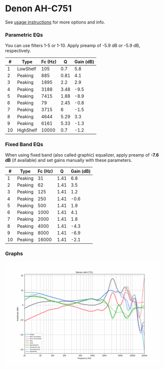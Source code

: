 # Denon AH-C751
See [usage instructions](https://github.com/jaakkopasanen/AutoEq#usage) for more options and info.

### Parametric EQs
You can use filters 1-5 or 1-10. Apply preamp of -5.9 dB or -5.9 dB, respectively.

|   # | Type      |   Fc (Hz) |    Q |   Gain (dB) |
|-----|-----------|-----------|------|-------------|
|   1 | LowShelf  |       105 | 0.7  |         5.8 |
|   2 | Peaking   |       885 | 0.81 |         4.1 |
|   3 | Peaking   |      1895 | 2.2  |         2.9 |
|   4 | Peaking   |      3188 | 3.48 |        -9.5 |
|   5 | Peaking   |      7415 | 1.88 |        -8.9 |
|   6 | Peaking   |        79 | 2.45 |        -0.8 |
|   7 | Peaking   |      3715 | 6    |        -1.5 |
|   8 | Peaking   |      4644 | 5.29 |         3.3 |
|   9 | Peaking   |      6161 | 5.33 |        -1.3 |
|  10 | HighShelf |     10000 | 0.7  |        -1.2 |

### Fixed Band EQs
When using fixed band (also called graphic) equalizer, apply preamp of **-7.6 dB** (if available) and set gains manually with these parameters.

|   # | Type    |   Fc (Hz) |    Q |   Gain (dB) |
|-----|---------|-----------|------|-------------|
|   1 | Peaking |        31 | 1.41 |         6.8 |
|   2 | Peaking |        62 | 1.41 |         3.5 |
|   3 | Peaking |       125 | 1.41 |         1.2 |
|   4 | Peaking |       250 | 1.41 |        -0.6 |
|   5 | Peaking |       500 | 1.41 |         1.9 |
|   6 | Peaking |      1000 | 1.41 |         4.1 |
|   7 | Peaking |      2000 | 1.41 |         1.8 |
|   8 | Peaking |      4000 | 1.41 |        -4.3 |
|   9 | Peaking |      8000 | 1.41 |        -6.9 |
|  10 | Peaking |     16000 | 1.41 |        -2.1 |

### Graphs
![](./Denon%20AH-C751.png)
